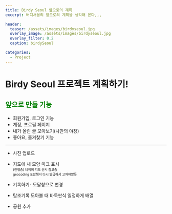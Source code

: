 ```yaml
---
title: Birdy Seoul 앞으로의 계획
excerpt: 버디서울의 앞으로의 계획을 생각해 본다,,,

header:
  teaser: /assets/images/birdyseoul.jpg
  overlay_image: /assets/images/birdyseoul.jpg
  overlay_filter: 0.2
  caption: birdySeoul

categories:
  - Project
---
```


# Birdy Seoul 프로젝트 계획하기!

## <span style="color:green">앞으로 만들 기능</span>

- 회원가입, 로그인 기능
- 계정, 프로필 페이지
- 내가 올린 글 모아보기(나만의 야장)
- 좋아요, 즐겨찾기 기능

---

- 사진 업로드
- 지도에 새 모양 마크 표시  
  <span style="font-size:x-small; color=grey">
  (진행중) 네이버 지도 문서 참고중  
  geocoding 포함해서 다시 발급해서 고쳐야할듯</span>

- 기록하기- 모달창으로 변경
- 탐조기록 모아볼 때 바둑판식 일정하게 배열
- 공원 추가
